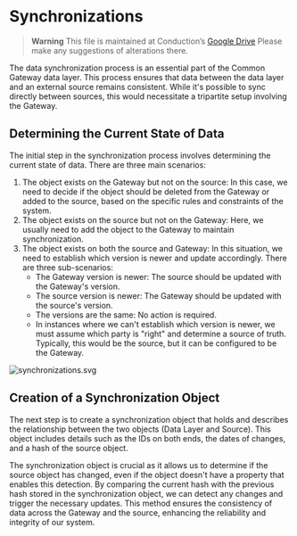 # Synchronizations

> **Warning**
> This file is maintained at Conduction’s [Google Drive](https://docs.google.com/document/d/1bJ45SdIaB21TdIoB2sL5biXeJ_L_6QbrfMb0TmzgXGs/edit) Please make any suggestions of alterations there.

The data synchronization process is an essential part of the Common Gateway data layer. This process ensures that data between the data layer and an external source remains consistent. While it's possible to sync directly between sources, this would necessitate a tripartite setup involving the Gateway.

## Determining the Current State of Data
The initial step in the synchronization process involves determining the current state of data. There are three main scenarios:

1. The object exists on the Gateway but not on the source: In this case, we need to decide if the object should be deleted from the Gateway or added to the source, based on the specific rules and constraints of the system.
2. The object exists on the source but not on the Gateway: Here, we usually need to add the object to the Gateway to maintain synchronization.
3. The object exists on both the source and Gateway: In this situation, we need to establish which version is newer and update accordingly. There are three sub-scenarios:
   - The Gateway version is newer: The source should be updated with the Gateway's version.
   - The source version is newer: The Gateway should be updated with the source's version.
   - The versions are the same: No action is required.
   - In instances where we can't establish which version is newer, we must assume which party is "right" and determine a source of truth. Typically, this would be the source, but it can be configured to be the Gateway.

![synchronizations.svg](synchronizations.svg)

## Creation of a Synchronization Object
The next step is to create a synchronization object that holds and describes the relationship between the two objects (Data Layer and Source). This object includes details such as the IDs on both ends, the dates of changes, and a hash of the source object.

The synchronization object is crucial as it allows us to determine if the source object has changed, even if the object doesn't have a property that enables this detection. By comparing the current hash with the previous hash stored in the synchronization object, we can detect any changes and trigger the necessary updates. This method ensures the consistency of data across the Gateway and the source, enhancing the reliability and integrity of our system.
